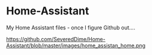 # Home-Assistant

My Home Assistant files - once I figure Github out....


https://github.com/SeveredDime/Home-Assistant/blob/master/images/home_assistan_home.png
